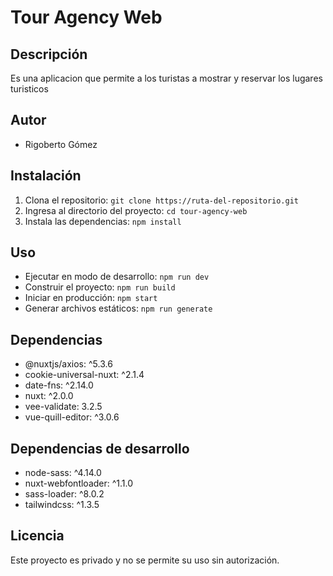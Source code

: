 # Tour Agency Web

## Descripción
Es una aplicacion que permite a los turistas a mostrar y reservar los lugares turisticos
## Autor
- Rigoberto Gómez

## Instalación
1. Clona el repositorio: `git clone https://ruta-del-repositorio.git`
2. Ingresa al directorio del proyecto: `cd tour-agency-web`
3. Instala las dependencias: `npm install`

## Uso
- Ejecutar en modo de desarrollo: `npm run dev`
- Construir el proyecto: `npm run build`
- Iniciar en producción: `npm start`
- Generar archivos estáticos: `npm run generate`

## Dependencias
- @nuxtjs/axios: ^5.3.6
- cookie-universal-nuxt: ^2.1.4
- date-fns: ^2.14.0
- nuxt: ^2.0.0
- vee-validate: 3.2.5
- vue-quill-editor: ^3.0.6

## Dependencias de desarrollo
- node-sass: ^4.14.0
- nuxt-webfontloader: ^1.1.0
- sass-loader: ^8.0.2
- tailwindcss: ^1.3.5

## Licencia
Este proyecto es privado y no se permite su uso sin autorización.

